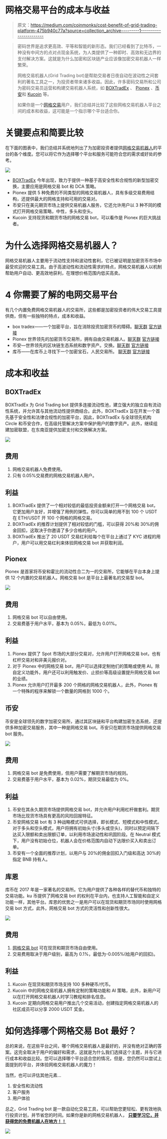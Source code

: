 # 网格交易平台的成本与收益

> 原文：<https://medium.com/coinmonks/cost-benefit-of-grid-trading-platform-475b940c77a?source=collection_archive---------1----------------------->

> 密码世界是追求更高效、平等和智能的新形态。我们已经看到了比特币，一种没有中间方的点对点现金系统，为人类提供了一种即时、高效和无边界的支付解决方案。这就是为什么加密和区块链产业应该像加密交易机器人一样繁荣。
> 
> 网格交易机器人(Grid Trading bot)是帮助交易者日夜自动在波动性之间套利的著名工具之一，为投资者带来诸多收益。因此，许多密码交易所和公司为密码交易员运营和构建交易机器人系统，如 [BOXTradEx](https://blog.coincodecap.com/go/BOXTradEx) 、 [Pionex](https://blog.coincodecap.com/pionex-review-exchange-with-crypto-trading-bot) 、[币安](https://blog.coincodecap.com/binance-review)和 [Kucoin](https://blog.coincodecap.com/kucoin-review) 等。
> 
> 如果你是一个[网格交易](https://blog.coincodecap.com/grid-trading)用户，我们总结并比较了这些网格交易机器人平台之间的成本和收益，这可能是一个指示哪个平台适合你。

# 关键要点和简要比较

在下面的图表中，我们总结并系统地列出了为加密投资者提供[网格交易机器人](https://blog.coincodecap.com/grid-trading)的平台的各个维度。您可以将它作为选择哪个平台和服务可能符合您的需求或好处的参考。

![](img/a7599b3b6ca6e96094076557d3c41e1b.png)

*   [BOXTradEx](https://blog.coincodecap.com/go/BOXTradEx) 今年出现，致力于提供一种基于高安全性和合规性的新型加密交换，主要应用是网格交易 bot 和 DCA 策略。
*   Pionex 提供 5 种免费的不同类型的网格交易机器人，具有多级交易费用结构，还提供最大的网格支持和可用的交易对。
*   币安只在美元期货市场上提供交易机器人服务，它还允许用户以 3 种不同的模式打开网格交易策略，中性，多头和空头。
*   Kucoin 支持现货和期货市场的网格交易 bot，可以看作是 Pionex 的巨大挑战者。

# 为什么选择网格交易机器人？

网格交易机器人主要用于流动性支持和波动性套利，它已被证明是加密货币市场中最受欢迎的交易工具。由于高波动性和流动性需求的特点，网格交易机器人以机制帮助用户自动、更高效地获利，在理想价格范围内低买高卖。

# 4 你需要了解的电网交易平台

有几个内置免费网格交易机器人的交易所，这些都是加密投资者的伟大交易工具提供商，但有一些独特的特点，成本和收益。

*   box tradex——一个加密平台，旨在消除投资加密货币的障碍。[聊天群](https://t.me/boxtradex) [官方链接](https://linktr.ee/BoxTradEx)
*   Pionex 世界领先的加密货币交易所，拥有自由交易机器人。[聊天群](https://t.me/pionexen) [官方链接](https://www.pionex.com/)
*   币安—世界领先的区块链生态系统和数字资产。交换。[聊天群](https://t.me/binanceexchange) [官方链接](https://www.binance.com/)
*   库币——在库币上寻找下一个加密宝石，人民交易所。
    [聊天群](https://t.me/Kucoin_Exchange) [官方链接](https://www.kucoin.com/)

# 成本和收益

## BOXTradEx

BOXTradEx 为 Grid Trading bot 提供多连接流动性池，建立强大的独立自有流动性系统，并允许其与其他流动性提供商结合。此外，BOXTradEx 旨在开发一个首先基于安全性和法律合规性的加密平台，因此，BOXTradEx 与全球领先机构 Circle 和币安合作，在高级托管解决方案中保护用户的数字资产。此外，继续组建加密联盟，在东南亚提供加密支付和交换解决方案。

![](img/cfb8b42f07d91d4b3dcfc31ec8aff3a5.png)

## 费用

1.  网格交易机器人免费使用。
2.  只有 0.05%交易费的网格交易机器人用户。

## 利益

1.  BOXTradEx 提供了一个相对较低的最低投资金额来打开一个网格交易 bot，它更加用户友好，并增强了用例的弹性。你可以简单的用不到 100 个 USDT 在 ETH/USDT 开 100 个网格的网格交易。
2.  BOXTradEx 的推荐计划提供了相对较低的门槛，可以获得 20%和 30%的佣金回扣，这取决于你邀请了多少合格的用户。
3.  BOXTradEx 推出了 20 USDT 交易红利给每个在平台上通过了 KYC 进程的用户，用户可以用交易红利来体验网格交易 bot 并获取利润。

## Pionex

Pionex 是首家将币安和霍比的流动性合二为一的交易所，它能够在平台本身上提供 12 个内置的交易机器人。网格交易 bot 是平台上最著名的交易型 bot。

![](img/74e1196fec7745d433a09c522aa54a8e.png)

## 费用

1.  网格交易 bot 可以自由使用。
2.  交易费基于用户水平，基本为 0.05%，最低为 0.01%。

## 利益

1.  Pionex 提供了 Spot 市场的大部分交易对，允许用户打开网格交易 bot，也有杠杆交易对和非美元报价对。
2.  对于 Pionex 中的网格交易 bot，用户可以选择定制他们的策略或使用 AI。除自定义功能外，用户还可以利用触发价、止损价等高级设置提升网格交易 bot 的业绩。
3.  Pionex 允许用户打开最多 200 个网格的网格交易机器人，此外，Pionex 有一个特殊的程序来解锁一个数量的网格到 1000 个。

## 币安

币安是全球领先的数字加密交易所，通过其区块链和平台构建加密生态系统，还提供多种加密交易服务，其中一种是网格交易 bot。币安只在期货市场提供网格交易 bot 服务。

![](img/b0120c811cbaf32e38314a45d9da795c.png)

## 费用

1.  网格交易 bot 是免费使用，但用户需要了解期货市场的规则。
2.  交易费基于用户水平，基本为 0.02%，期货交易最低为 0%。

## 利益

1.  币安在其永久期货市场提供网格交易 bot，并允许用户利用杠杆做套利。期货市场比现货市场具有更高的风险回报特征。
2.  币安网格交易 bot 有 3 种战略模式可供选择，即长模式、短模式和中性模式。对于多头和空头模式，用户将拥有初始头寸(多头或空头)，同时以预定间隔下达买入限额和卖出限额订单，以利用市场波动性和巩固阶段。在 Neutral 模式下，用户没有初始仓位，机器人会在价格范围内自动下达限价买入和卖出订单。
3.  币安有一个全面的推荐计划，以用户与 20%的佣金回扣入门级和高达 30%的指定 BNB 持有人。

## 库恩

库币在 2017 年是一家著名的交易所。它为用户提供了各种各样的替代币和独特的交易功能。ku 币提供了网格交易 bot 的权利在平台内，也支持人工智能和自定义功能一样，其他平台。库恩的优势之一是用户可以在现货和期货市场同时使用网格交易 bot 方式，此外，网格交易 bot 方式的灵活性和创新性很大。

![](img/1a1c29767995c37fe85ccba213d7f90c.png)

## 费用

1.  [网格交易 bot](https://blog.coincodecap.com/grid-trading) 可在现货和期货市场自由使用。
2.  交易费用取决于用户级别，最高为 0.1%，最低为-0.005%(给用户的回扣)。

## 利益

1.  Kucoin 在现货和期货市场支持 100 多种硬币/代币。
2.  Kucoin 中的网格交易机器人拥有定制的策略功能和 AI 策略，此外，新用户可以在打开网格交易机器人时学习教程和排名信息。
3.  Kucoin 定期向网格交易用户推出几个交易活动，创建指定网格交易机器人的社区成员可以分享 2000 USDT 奖金。

# 如何选择哪个网格交易 Bot 最好？

总的来说，在这些平台之间，哪个网格交易机器人是最好的，并没有绝对正确的答案。这完全取决于用户的偏好和需求，这就是为什么我们选择这个主题，并与它进行成本和收益比较。您可以选择哪个平台适合您的情况，但是，您仍然可以尝试上面提到的平台，并体验网格交易机器人的魔力！

当然，也可以评估其他元素…

1.  安全性和流动性
2.  客户服务
3.  用户体验

总之，Grid Trading bot 是一款自动化交易工具，可以帮助您更轻松、更有效地执行投资计划，并节省您的时间。如果你是新的网格交易机器人， [**只要学习它，并获得您的免费机器人在地方！！**](https://linktr.ee/BoxTradEx)

![](img/550cd4c26b4fa4c8d570c424f3c2a662.png)